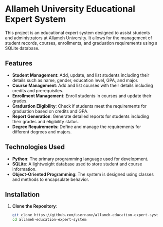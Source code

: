# Allameh University Educational Expert System

This project is an educational expert system designed to assist students and administrators at Allameh University. It allows for the management of student records, courses, enrollments, and graduation requirements using a SQLite database.

## Features

- **Student Management**: Add, update, and list students including their details such as name, gender, education level, GPA, and major.
- **Course Management**: Add and list courses with their details including credits and prerequisites.
- **Enrollment Management**: Enroll students in courses and update their grades.
- **Graduation Eligibility**: Check if students meet the requirements for graduation based on credits and GPA.
- **Report Generation**: Generate detailed reports for students including their grades and eligibility status.
- **Degree Requirements**: Define and manage the requirements for different degrees and majors.

## Technologies Used

- **Python**: The primary programming language used for development.
- **SQLite**: A lightweight database used to store student and course information.
- **Object-Oriented Programming**: The system is designed using classes and methods to encapsulate behavior.

## Installation

1. **Clone the Repository**:
   ```bash
   git clone https://github.com/username/allameh-education-expert-system.git
   cd allameh-education-expert-system
